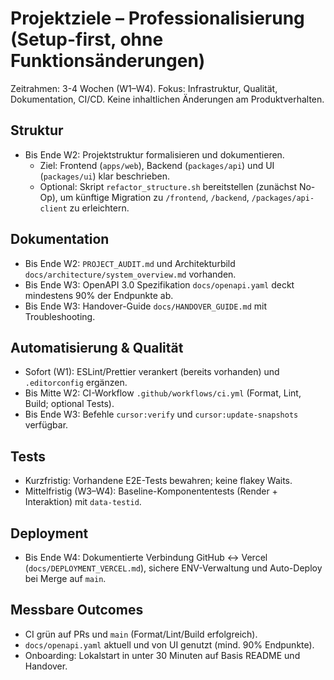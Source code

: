 # Projektziele – Professionalisierung (Setup-first, ohne Funktionsänderungen)

Zeitrahmen: 3-4 Wochen (W1–W4). Fokus: Infrastruktur, Qualität, Dokumentation, CI/CD. Keine inhaltlichen Änderungen am Produktverhalten.

## Struktur

- Bis Ende W2: Projektstruktur formalisieren und dokumentieren.
  - Ziel: Frontend (`apps/web`), Backend (`packages/api`) und UI (`packages/ui`) klar beschrieben.
  - Optional: Skript `refactor_structure.sh` bereitstellen (zunächst No-Op), um künftige Migration zu `/frontend`, `/backend`, `/packages/api-client` zu erleichtern.

## Dokumentation

- Bis Ende W2: `PROJECT_AUDIT.md` und Architekturbild `docs/architecture/system_overview.md` vorhanden.
- Bis Ende W3: OpenAPI 3.0 Spezifikation `docs/openapi.yaml` deckt mindestens 90% der Endpunkte ab.
- Bis Ende W3: Handover-Guide `docs/HANDOVER_GUIDE.md` mit Troubleshooting.

## Automatisierung & Qualität

- Sofort (W1): ESLint/Prettier verankert (bereits vorhanden) und `.editorconfig` ergänzen.
- Bis Mitte W2: CI-Workflow `.github/workflows/ci.yml` (Format, Lint, Build; optional Tests).
- Bis Ende W3: Befehle `cursor:verify` und `cursor:update-snapshots` verfügbar.

## Tests

- Kurzfristig: Vorhandene E2E-Tests bewahren; keine flakey Waits.
- Mittelfristig (W3–W4): Baseline-Komponententests (Render + Interaktion) mit `data-testid`.

## Deployment

- Bis Ende W4: Dokumentierte Verbindung GitHub ↔ Vercel (`docs/DEPLOYMENT_VERCEL.md`), sichere ENV-Verwaltung und Auto-Deploy bei Merge auf `main`.

## Messbare Outcomes

- CI grün auf PRs und `main` (Format/Lint/Build erfolgreich).
- `docs/openapi.yaml` aktuell und von UI genutzt (mind. 90% Endpunkte).
- Onboarding: Lokalstart in unter 30 Minuten auf Basis README und Handover.
